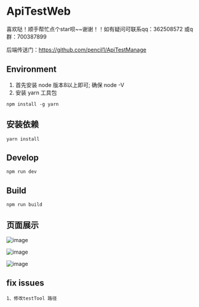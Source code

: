 # ApiTestWeb
喜欢哒！顺手帮忙点个star呗~~谢谢！！如有疑问可联系qq：362508572  或q群：700387899

后端传送门：https://github.com/pencil1/ApiTestManage

## Environment

1. 首先安装  node  版本8以上即可; 确保 node -V
2. 安装 yarn 工具包
```
npm install -g yarn
```

## 安装依赖
```
yarn install
```

## Develop
    npm run dev

## Build
    npm run build


## 页面展示

![image](https://github.com/pencil1/ApiTestWeb/blob/master/picture/api_view.png)

![image](https://github.com/pencil1/ApiTestWeb/blob/master/picture/api_edit.png)

![image](https://github.com/pencil1/ApiTestWeb/blob/master/picture/report.png)

## fix issues
```
1、修改testTool 路径
```